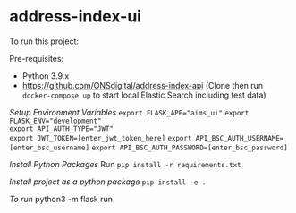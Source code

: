 # address-index-ui

To run this project:

Pre-requisites: 
* Python 3.9.x
* https://github.com/ONSdigital/address-index-api
(Clone then run `docker-compose up` to start local Elastic Search including test data)


*Setup Environment Variables*
`export FLASK_APP="aims_ui"`
`export FLASK_ENV="development"`	
`export API_AUTH_TYPE="JWT"`	
`export JWT_TOKEN=[enter_jwt_token_here]`
`export API_BSC_AUTH_USERNAME=[enter_bsc_username]`
`export API_BSC_AUTH_PASSWORD=[enter_bsc_password]`

*Install Python Packages*
Run
`pip install -r requirements.txt`

*Install project as a python package*
`pip install -e .`

*To run*
python3 -m flask run
